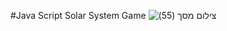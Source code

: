 #Java Script Solar System Game
![‏‏צילום מסך (55)](https://user-images.githubusercontent.com/87603302/197867083-d4d1a74d-e8ba-4894-b761-1c697590a0dc.png)
